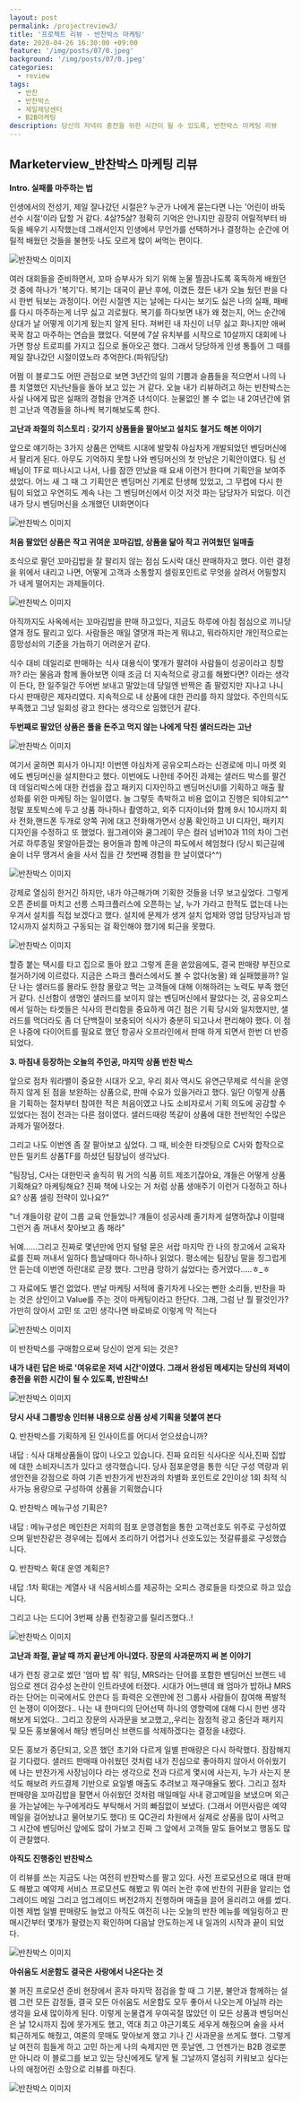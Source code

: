 ```yaml
---
layout: post
permalink: /projectreview3/
title: '프로젝트 리뷰 - 반찬박스 마케팅'
date: 2020-04-26 16:30:00 +09:00
feature: '/img/posts/07/0.jpeg'
background: '/img/posts/07/0.jpeg'
categories:
  - review
tags:
  - 반찬
  - 반찬박스
  - 제일제당센터
  - B2B마케팅
description: 당신의 저녁이 충전을 위한 시간이 될 수 있도록, 반찬박스 마케팅 리뷰 
---
```


## Marketerview_반찬박스 마케팅 리뷰

**Intro. 실패를 마주하는 법**



인생에서의 전성기, 제일 잘나갔던 시절은? 누군가 나에게 묻는다면 나는 '어린이 바둑선수 시절'이라 답할 거 같다. 4살?5살? 정확히 기억은 안나지만 굉장히 어릴적부터 바둑을 배우기 시작했는데 그래서인지 인생에서 무언가를 선택하거나 결정하는 순간에 어릴적 배웠던 것들을 불현듯 나도 모르게 많이 써먹는 편이다. 

![반찬박스 이미지](/img/posts/07/1.jpeg)

여러 대회들을 준비하면서, 꼬마 승부사가 되기 위해 눈물 찔끔나도록 혹독하게 배웠던 것 중에 하나가 '복기'다. 복기는 대국이 끝난 후에, 이겼든 졌든 내가 오늘 뒀던 판을 다시 한번 둬보는 과정이다. 어린 시절엔 지는 날에는 다시는 보기도 싫은 나의 실패, 패배를 다시 마주하는게 너무 싫고 괴로웠다. 복기를 하다보면 내가 왜 졌는지, 어느 순간에 상대가 날 어떻게 이기게 됬는지 알게 된다. 져버린 내 자신이 너무 싫고 화나지만 애써 꾹꾹 참고 마주하는 연습을 했었다. 덕분에 7살 유치부를 시작으로 10살까지 대회에 나가면 항상 트로피를 가지고 집으로 돌아오곤 했다. 그래서 당당하게 인생 통틀어 그 때를 제일 잘나갔던 시절이였노라 추억한다.(파워당당) 

어쩜 이 블로그도 어떤 관점으로 보면 3년간의 일의 기쁨과 슬픔들을 적으면서 나의 나름 치열했던 지난난들을 돌아 보고 있는 거 같다. 오늘 내가 리뷰하려고 하는 반찬박스는 사실 나에게 많은 실패의 경험을 안겨준 녀석이다. 눈물없인 볼 수 없는 내 2여년간에 얽힌 고난과 역경들을 하나씩 복기해보도록 한다. 



**고난과 좌절의 히스토리 : 갖가지 상품들을 팔아보고 설치도 철거도 해본 이야기**

앞으로 얘기하는 3가지 상품은 언택트 시대에 발맞춰 야심차게 개발되었던 벤딩머신에서 팔리게 된다. 아무도 기억하지 못할 나와 벤딩머신의 첫 만남은 기획안이였다. 팀 선배님이 TF로 떠나시고 나서, 나를 잠깐 만났을 때 요새 이런거 한다며 기획안을 보여주셨었다. 어느 새 그 때 그 기획안은 벤딩머신 기계로 탄생해 있었고, 그 무렵에 다시 한 팀이 되었고 우연히도 계속 나는 그 벤딩머신에서 이것 저것 파는 담당자가 되었다. 이건 내가 당시 벤딩머신을 소개했던 UI화면이다

![반찬박스 이미지](/img/posts/07/2.jpg)

**처음 팔았던 상품은 작고 귀여운 꼬마김밥, 상품을 닮아 작고 귀여웠던 일매출**

조식으로 팔던 꼬마김밥을 잘 팔리지 않는 점심 도시락 대신 판매하자고 했다. 이런 결정을 위에서 내리고 나면, 어떻게 고객과 소통할지 셀링포인트로 무엇을 살려서 어필할지가 내게 떨어지는 과제들이다. 

![반찬박스 이미지](/img/posts/07/10.png)

아직까지도 사옥에서는 꼬마김밥을 판매 하고있다, 지금도 하루에 아침 점심으로 끼니당 열개 정도 팔리고 있다. 사람들은 매일 열댓개 파는게 뭐냐고, 뭐라하지만 개인적으로는 흥망성쇠의 기준을 가늠하기 어려운거 같다. 

식수 대비 데일리로 판매하는 식사 대용식이 몇개가 팔려야 사람들이 성공이라고 칭할까? 라는 물음과 함께 돌아보면 이때 조금 더 지속적으로 광고를 해봤다면? 이라는 생각이 든다, 한 일주일간 두어번 보내고 말았는데 당일엔 반짝은 좀 팔렸지만 지나고 나니 다시 판매량은 제자리였다. 지속적으로 내 상품에 대한 관리를 하지 않았다. 주인의식도 부족했고 그냥 일회성 광고 한다는 생각으로 임했던거 같다. 





**두번째로 팔았던 상품은 풀을 돈주고 먹지 않는 나에게 닥친 샐러드라는 고난**

![반찬박스 이미지](/img/posts/07/3.jpeg)

여기서 굴하면 회사가 아니지! 이번엔 야심차게 공유오피스라는 신경로에 미니 마켓 외에도 벤딩머신을 설치한다고 했다. 이번에도 나한테 주어진 과제는 샐러드 박스를 팔건데 데일리박스에 대한 컨셉을 잡고 패키지 디자인하고 벤딩머신UI를 기획하고 매출 활성화를 위한 마케팅 하는 일이였다. 늘 그렇듯 촉박하고 비용 없이고 진행은 되야되고^^ 정말 포토박스에 두고 상품 하나하나 촬영하고, 외주 디자이너와 함께 9시 10시까지 회사 전화,핸드폰 두개로 양쪽 귀에 대고 전화해가면서 상품 확인하고 UI 디자인, 패키지 디자인을 수정하고 또 했었다. 웜그레이와 쿨그레이 무슨 컬러 넘버10과 11의 차이 그런거로 하루종일 못알아듣겠는 용어들과 함께 야근의 파도에서 헤엄쳤다 (당시 퇴근길에 술이 너무 땡겨서 술을 사서 집을 간 첫번째 경험을 한 날이였다^^)

![반찬박스 이미지](/img/posts/07/5.jpeg)

강제로 열심히 한거긴 하지만, 내가 야근해가며 기획한 것들을 너무 보고싶었다. 그렇게 오픈 준비를 마치고 선릉 스파크플러스에 오픈하는 날, 누가 가라고 한적도 없는데 나는 우겨서 설치를 직접 보겠다고 했다. 설치에 문제가 생겨 설치 업체와 영업 담당자님과 밤 12시까지 설치하고 구동되는 걸 확인해야 했기에 퇴근을 못했다. 

![반찬박스 이미지](/img/posts/07/4.jpeg)

할증 붙는 택시를 타고 집으로 돌아 왔고 그렇게 혼을 쏟았음에도, 결국 판매량 부진으로 철거하기에 이르렀다. 지금은 스파크 플러스에서도 볼 수 없다(눙물) 왜 실패했을까? 일단 나는 샐러드를 몰라도 한참 몰랐고 먹는 고객들에 대해 이해하려는 노력도 부족 했던 거 같다. 신선함이 생명인 샐러드를 보이지 않는 벤딩머신에서 팔았다는 것, 공유오피스에서 일하는 타겟들은 식사의 편리함을 중요하게 여긴 점은 기획 당시와 일치했지만, 샐러드를 먹더라도 좀 더 단백질이 보충되어 식사가 충분히 되고나서 편리해야 했다. 이 점은 나중에 다이어트를 필요로 했던 항공사 오프라인에서 판매 하게 되면서 한번 더 반증되었다. 





**3. 마침내 등장하는 오늘의 주인공, 마지막 상품 반찬 박스**

앞으로 점차 워라밸이 중요한 시대가 오고, 우리 회사 역시도 유연근무제로 석식을 운영하지 않게 된 점을 보완하는 상품으로, 판매 수요가 있을거라고 했다. 일단 이렇게 상품을 기획하는 절차부터 참여한 적은 처음이였고 나도 소비자로서 기획 의도에 공감할 수 있었다는 점이 전과는 다른 점이였다. 샐러드때랑 똑같이 상품에 대한 전반적인 수많은 과제가 떨어졌다. 

그리고 나도 이번엔 좀 잘 팔아보고 싶었다. 그 때, 비슷한 타겟팅으로 C사와 합작으로 만든 밀키트 상품TF를 하셨던 팀장님이 생각났다.

"팀장님, C사는 대한민국 솔직히 뭐 거의 식품 히트 제조기잖아요, 걔들은 어떻게 상품 기획해요? 마케팅해요? 진짜 책에 나오는 거 처럼 상품 생애주기 이런거 다정하고 하나요? 상품 셀링 전략이 있나요?"

"너 걔들이랑 같이 그룹 교육 안들었니? 걔들이 성공사례 줄기차게 설명하잖냐 이럴때 그런거 좀 꺼내서 찾아보고 좀 해라" 

뉘예......그리고 진짜로 몇년만에 먼지 털털 묻은 서랍 마지막 칸 나의 창고에서 교육자료를 진짜 꺼내서 일하다 틈날때마다 하나하나 읽었다. 평소에는 팀장님 말을 징그럽게 안 듣는데 이번엔 하란대로 곧장 했다. 그만큼 망하기 싫었다는 증거였다.....ㅎ_ㅎ 

그 자료에도 별건 없었다. 맨날 마케팅 서적에 줄기차게 나오는 뻔한 소리들, 반찬을 파는 것은 상인이고 Value를 주는 것이 마케팅이라고 한단다. 그래, 그럼 난 뭘 팔것인가? 가만히 앉아서 고민 또 고민 생각나면 바로바로 이렇게 막 적는다

![반찬박스 이미지](/img/posts/07/6.jpeg)

이 반찬박스를 구매함으로써 당신이 얻게 되는 것은?

**내가 내린 답은 바로 '여유로운 저녁 시간'이였다. 그래서 완성된 메세지는 당신의 저녁이 충전을 위한 시간이 될 수 있도록, 반찬박스!** 

![반찬박스 이미지](/img/posts/07/12.png)

**당시 사내 그룹방송 인터뷰 내용으로 상품 상세 기획을 덧붙여 본다**

Q. 반찬박스를 기획하게 된 인사이트를 어디서 얻으셨습니까?

내답 : 식사 대체상품들이 많이 나오고 있습니다. 진짜 요리된 식사다운 식사,진짜 집밥에 대한 소비자니즈가 있다고 생각했습니다. 당사 점포운영을 통한 식단 구성 역량과 위생안전을 강점으로 하여 기존 반찬가게 반찬과의 차별화 포인트로 2인이상 1회 최적 식사가능 용량으로 구성하여 상품을 기획했습니다

Q. 반찬박스 메뉴구성 기획은?

내답 : 메뉴구성은 메인찬은 저희의 점포 운영경험을 통한 고객선호도 위주로 구성하였으며 밑반찬같은 경우에는 집에서 조리하기 어렵거나 선호도있는 젓갈류를로 구성했습니다. 

Q. 반찬박스 확대 운영 계획은?

내답 :1차 확대는 계열사 내 식음서비스를 제공하는 오피스 경로들을 타겟으로 하고 있습니다.



그리고 나는 드디어 3번째 상품 런칭광고를 릴리즈했다..! 

![반찬박스 이미지](/img/posts/07/7.jpeg)



**고난과 좌절, 끝날 때 까지 끝난게 아니였다. 장문의 사과문까지 써 본 이야기**

내가 런칭 광고로 썼던  '엄마 밥 줘' 워딩, MRS라는 단어를 포함한 벤딩머신 브랜드 네임으로 젠더 감수성 논란이 인트라넷에 터졌다. 시대가 어느땐데 왜 엄마가 밥하냐 MRS라는 단어는 미국에서도 안쓴다 등 화력은 오랜만에 전 그룹사 사람들이 참여해 폭발적인 논쟁이 이어졌다.. 나는 내 한마디의 단어선택 하나의 영향력에 대해 다시 한번 생각해보게 되었다.. 그리고 장문의 사과문을 보고했고,,우리는 잠정적 광고 중단과 패키지 및 모든 홍보물에서 해당 벤딩머신 브랜드를 삭제하겠다는 결정을 내렸다. 

모든 홍보가 중단되고, 오픈 했던 초기와 다르게 일별 판매량은 다시 하락했다. 잠잠해지길 기다렸다. 샐러드 판매때 아쉬웠던 것처럼 내가 진심으로 좋아하지 않아서 아쉬웠기에 나는 반찬가게 사장님이다 라는 생각으로 전과 다르게 몇시에 사는지, 누가 사는지 분석도 해보려 카드결제 기반으로 요일별 매출도 추려보고 재구매율도 봤다. 그리고 점차 판매량을 꼬마김밥을 팔면서 아쉬웠던 것처럼 매일매일 사내 광고메일을 보냈으며 외근을 가는날에는 누구에게라도 부탁해서 거의 빠짐없이 보냈다. (그래서 어떤사람은 예약메일을 걸어놨냐고 물어보기도 했다) 또 QC관리 차원에서 실제로 상품을 많이 사먹고 그 시간에 벤딩머신 앞에도 많이 가보고 진짜 그 앞에서 고객들 말도 들어보고 행동도 많이 관찰했다. 



 **아직도 진행중인 반찬박스**

이 리뷰를 쓰는 지금도 나는 여전히 반찬박스를 팔고 있다. 사전 프로모션으로 매대 판매도 해봤고 예약제 서비스 프로모션도 해봤고 뭐 여러 논란 후에 반찬의 귀환을 알리는 업그레이드 메일 그리고 업그레이드 버전2까지 진행하며 매출을 끌어 올리려고 애를 썼다. 이젠 제법 일별 판매량도 늘었고 아직도 여전히 나는 오늘의 반찬 메뉴를 메일링하고 판매시간부터 몇개가 팔렸는지 확인하며 다음날 안도하는게 내 일과의 시작과 끝이 되었다. 

![반찬박스 이미지](/img/posts/07/9.jpeg)



**아쉬움도 서운함도 결국은 사랑에서 나온다는 것**

불 꺼진 프로모션 준비 현장에서 혼자 마지막 점검을 할 때 그 기분, 불안과 함께하는 설렘 그런 모든 감정들, 결국 모든 아쉬움도 서운함도 모두 좋아서 나오는게 아닐까 라는 생각을 요새 많이하게 된다. 이렇게 눈물겹게 우여곡절 많았던 이 모든 상품과 벤딩머신은 날 12시까지 집에 못가게도 했고, 역대 최고 야근기록도 세우게 해줬으며 술을 사서 퇴근하게도 해줬고, 여론의 뭇매도 맞아보게 했고 기나 긴 사과문을 쓰게도 했다. 그렇게 날 여전히 힘들게 하고 고민 하는게 나의 숙제지만 먼 훗날엔, 그 언젠가는 B2B 경로뿐만 아니라 이 블로그를 보고 있는 당신에게도 닿게 될 그날까지 열심히 키워보고 싶다는 나의 애정어린 소망으로 리뷰를 마친다. 

![반찬박스 이미지](/img/posts/07/8.jpeg)


